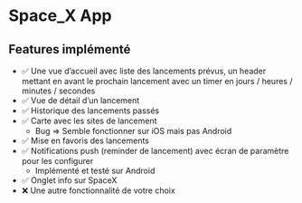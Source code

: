 # Space_X App

## Features implémenté

- :white_check_mark: Une vue d’accueil avec liste des lancements prévus, un header mettant en avant le prochain lancement avec un timer en jours / heures / minutes / secondes
- :white_check_mark: Vue de détail d’un lancement
- :white_check_mark: Historique des lancements passés
- :white_check_mark: Carte avec les sites de lancement
  - Bug => Semble fonctionner sur iOS mais pas Android
- :white_check_mark: Mise en favoris des lancements
- :white_check_mark: Notifications push (reminder de lancement) avec écran de paramètre pour les configurer
  - Implémenté et testé sur Android
- :white_check_mark: Onglet info sur SpaceX
- :x: Une autre fonctionnalité de votre choix

